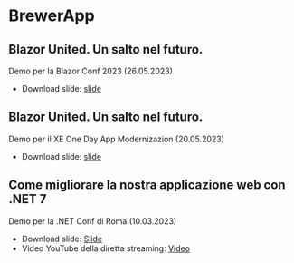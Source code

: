 # BrewerApp

## Blazor United. Un salto nel futuro.

Demo per la Blazor Conf 2023 (26.05.2023)

- Download slide: [slide](https://github.com/andreadottor/BrewerApp/blob/0d259d622f503825e6841d243725abfd1a3776d1/Blazor%20United%20-%20BlazorConf2023.pdf)

## Blazor United. Un salto nel futuro.

Demo per il XE One Day App Modernizazion (20.05.2023)

- Download slide: [slide](https://github.com/andreadottor/BrewerApp/blob/39dfc468fa80152172e51ab7e07ada7c1c297f57/Blazor%20United%20-%20Un%20salto%20nel%20futuro.pdf)

## Come migliorare la nostra applicazione web con .NET 7

Demo per la .NET Conf di Roma (10.03.2023)

- Download slide: [Slide](https://github.com/andreadottor/BrewerApp/blob/696d45d8479ee39f66f5ef5b617f4c9d120d3b75/Come%20migliorare%20la%20nostra%20applicazione%20web%20con%20.NET%207.pdf)
- Video YouTube della diretta streaming: [Video](https://www.youtube.com/watch?v=Mrk-TS2NCqs&t=18347s)
